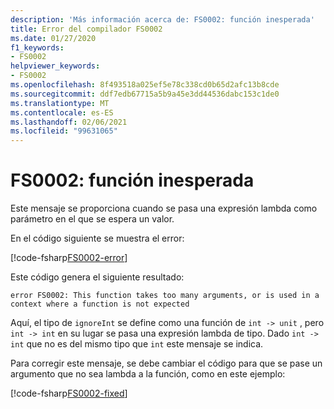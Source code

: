 ```yaml
---
description: 'Más información acerca de: FS0002: función inesperada'
title: Error del compilador FS0002
ms.date: 01/27/2020
f1_keywords:
- FS0002
helpviewer_keywords:
- FS0002
ms.openlocfilehash: 8f493518a025ef5e78c338cd0b65d2afc13b8cde
ms.sourcegitcommit: ddf7edb67715a5b9a45e3dd44536dabc153c1de0
ms.translationtype: MT
ms.contentlocale: es-ES
ms.lasthandoff: 02/06/2021
ms.locfileid: "99631065"
---
```

# <a name="fs0002-function-unexpected"></a>FS0002: función inesperada

Este mensaje se proporciona cuando se pasa una expresión lambda como parámetro en el que se espera un valor.

En el código siguiente se muestra el error:

[!code-fsharp[FS0002-error](~/samples/snippets/fsharp/compiler-messages/fs0002.fsx#L1-L3)]

Este código genera el siguiente resultado:

```text
error FS0002: This function takes too many arguments, or is used in a context where a function is not expected
```

Aquí, el tipo de `ignoreInt` se define como una función de `int -> unit` , pero `int -> int` en su lugar se pasa una expresión lambda de tipo. Dado `int -> int` que no es del mismo tipo que `int` este mensaje se indica.

Para corregir este mensaje, se debe cambiar el código para que se pase un argumento que no sea lambda a la función, como en este ejemplo:

[!code-fsharp[FS0002-fixed](~/samples/snippets/fsharp/compiler-messages/fs0002.fsx#L6-L8)]

